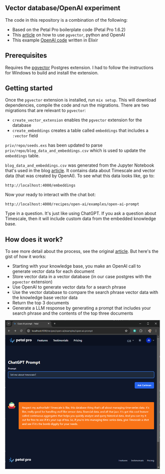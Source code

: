 ## Vector database/OpenAI experiment

The code in this repository is a combination of the following:

* Based on the Petal Pro boilerplate code (Petal Pro 1.6.2)
* This [article](https://www.timescale.com/blog/postgresql-as-a-vector-database-create-store-and-query-openai-embeddings-with-pgvector/) on how to use `pgvector`, python and OpenAI 
* This example [OpenAI code](https://petal.build/recipes/open-ai) written in Elixir

## Prerequisites

Requires the [pgvector](https://github.com/pgvector/pgvector) Postgres extension. I had to follow the instructions for Windows to build and install the extension.

## Getting started

Once the `pgvector` extension is installed, run `mix setup`. This will download dependencies, compile the code and run the migrations. There are two migrations that are relevant to `pgvector`:

* `create_vector_extension` enables the `pgvector` extension for the database
* `create_embeddings` creates a table called `embeddings` that includes a `:vector` field

`priv/repo/seeds.exs` has been updated to parse `priv/repo/blog_data_and_embeddings.csv` which is used to update the `embeddings` table.

`blog_data_and_embeddings.csv` was generated from the Jupyter Notebook that's used in the blog [article](https://www.timescale.com/blog/postgresql-as-a-vector-database-create-store-and-query-openai-embeddings-with-pgvector/). It contains data about Timescale and vector data (that was created by OpenAI). To see what this data looks like, go to:

```
http://localhost:4000/embeddings
```

Now your ready to interact with the chat bot:

```
http://localhost:4000/recipes/open-ai/examples/open-ai-prompt
```

Type in a question. It's just like using ChatGPT. If you ask a question about Timescale, then it will include custom data from the embedded knowledge base.

## How does it work?

To see more detail about the process, see the original [article](https://www.timescale.com/blog/postgresql-as-a-vector-database-create-store-and-query-openai-embeddings-with-pgvector/). But here's the gist of how it works:

* Starting with your knowledge base, you make an OpenAI call to generate vector data for each document
* Store vector data in a vector database (in our case postgres with the `pgvector` extension)
* Use OpenAI to generate vector data for a search phrase
* Use the vector database to compare the search phrase vector data with the knowledge base vector data
* Return the top 3 documents
* Generate a LLM response by generating a prompt that includes your search phrase and the contents of the top three documents

![](Screenshot.png)